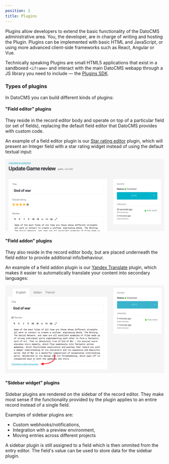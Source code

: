 ```yaml
---
position: 1
title: Plugins
---
```


Plugins allow developers to extend the basic functionality of the DatoCMS administrative area. You, the developer, are in charge of writing and hosting the Plugin. Plugins can be implemented with basic HTML and JavaScript, or using more advanced client-side frameworks such as React, Angular or Vue.

Technically speaking Plugins are small HTML5 applications that exist in a sandboxed `<iframe>` and interact with the main DatoCMS webapp through a JS library you need to include — the [Plugins SDK](/docs/plugins/sdk-reference/).

### Types of plugins

In DatoCMS you can build different kinds of plugins:

#### "Field editor" plugins

They reside in the record editor body and operate on top of a particular field (or set of fields), replacing the default field editor that DatoCMS provides with custom code.

An example of a field editor plugin is our [Star rating editor](https://github.com/datocms/plugins/tree/master/star-rating-editor) plugin, which will present an Integer field with a star rating widget instead of using the default textual input:

![foo](../images/plugins/field-editor.png)

#### "Field addon" plugins

They also reside in the record editor body, but are placed underneath the field editor to provide additional info/behaviour.

An example of a field addon plugin is our [Yandex Translate](https://github.com/datocms/plugins/tree/master/yandex-translate) plugin, which makes it easier to automatically translate your content into secondary languages:

![foo](../images/plugins/field-addon.png)

#### "Sidebar widget" plugins

Sidebar plugins are rendered on the sidebar of the record editor. They make most sense if the functionality provided by the plugin applies to an entire record instead of a single field. 

Examples of sidebar plugins are:

* Custom webhooks/notifications,
* Integration with a preview environment,
* Moving entries across different projects

A sidebar plugin is still assigned to a field which is then ommited from the entry editor. The field's value can be used to store data for the sidebar plugin.
